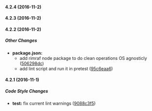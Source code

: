 #### 4.2.4 (2016-11-2)

#### 4.2.3 (2016-11-2)

#### 4.2.2 (2016-11-2)

##### Other Changes

* **package.json:**
  * add rimraf node package to do clean operations OS agnosticly ([506298dc](https://github.com/charlesaraya/fb-messenger-app/commit/506298dcb7f78b721c0e7ec117e7f88bea7bbc70))
  * add lint script and run it in pretest ([95c6eaa6](https://github.com/charlesaraya/fb-messenger-app/commit/95c6eaa6739ead5d67c1f2e317c50eadad927db3))

#### 4.2.1 (2016-11-1)

##### Code Style Changes

* **test:** fix current lint warnings ([9088c3f5](https://github.com/charlesaraya/fb-messenger-app/commit/9088c3f5e08fadc6ba31d45c28042cfd441a09a4))


